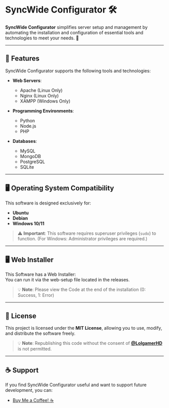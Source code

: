 # SyncWide Configurator 🛠️  

**SyncWide Configurator** simplifies server setup and management by automating the installation and configuration of essential tools and technologies to meet your needs. 🚀  

---

## 🌟 Features  

SyncWide Configurator supports the following tools and technologies:  

- **Web Servers**:  
  - Apache (Linux Only) 
  - Nginx  (Linux Only)
  - XAMPP (Windows Only)

- **Programming Environments**:  
  - Python  
  - Node.js  
  - PHP  

- **Databases**:  
  - MySQL  
  - MongoDB  
  - PostgreSQL  
  - SQLite  

---

## 🖥️ Operating System Compatibility  

This software is designed exclusively for:  

- **Ubuntu**  
- **Debian**  
- **Windows 10/11**

> ⚠️ **Important**: This software requires superuser privileges (`sudo`) to function. (For Windows: Administrator privileges are required.)  

---

## 🖥️ Web Installer  

This Software has a Web Installer:  
You can run it via the web-setup file located in the releases.  

> 💡 **Note**: Please view the Code at the end of the installation (0: Success, 1: Error)

---

## 📝 License  

This project is licensed under the **MIT License**, allowing you to use, modify, and distribute the software freely.  

> 💡 **Note**: Republishing this code without the consent of **[@LolgamerHD](https://github.com/LolgamerHDDE)** is not permitted.  

---

## ☕ Support  

If you find SyncWide Configurator useful and want to support future development, you can:  

- [Buy Me a Coffee! ☕](https://buymeacoffee.com/LolgamerHD)  
